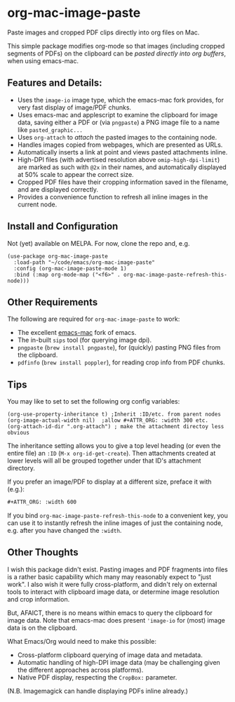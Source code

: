 # org-mac-image-paste
Paste images and cropped PDF clips directly into org files on Mac. 

This simple package modifies org-mode so that images (including
cropped segments of PDFs) on the clipboard can be _pasted directly
into org buffers_, when using emacs-mac.

## Features and Details:

- Uses the `image-io` image type, which the emacs-mac fork provides,
  for very fast display of image/PDF chunks.
- Uses emacs-mac and applescript to examine the clipboard for image data, saving
  either a PDF or (via `pngpaste`) a PNG image file to a name like
  `pasted_graphic...`
- Uses `org-attach` to _attach_ the pasted images to the containing
  node.
- Handles images copied from webpages, which are presented as URLs.
- Automatically inserts a link at point and views pasted attachments inline.
- High-DPI files (with advertised resolution above
  `omip-high-dpi-limit`) are marked as such with `@2x` in their
  names, and automatically displayed at 50% scale to appear the correct size.
- Cropped PDF files have their cropping information saved in the
  filename, and are displayed correctly.
- Provides a convenience function to refresh all inline images in the
  current node.

## Install and Configuration

Not (yet) available on MELPA.  For now, clone the repo and, e.g.

```elisp
(use-package org-mac-image-paste
  :load-path "~/code/emacs/org-mac-image-paste"
  :config (org-mac-image-paste-mode 1)
  :bind (:map org-mode-map ("<f6>" . org-mac-image-paste-refresh-this-node)))
```

## Other Requirements

The following are required for `org-mac-image-paste` to work:

- The excellent [emacs-mac](https://bitbucket.org/mituharu/emacs-mac/) fork of emacs.
- The in-built `sips` tool (for querying image dpi).
- `pngpaste` (`brew install pngpaste`), for (quickly) pasting PNG files from the clipboard.
- `pdfinfo` (`brew install poppler`), for reading crop info from PDF chunks.

## Tips

You may like to set to set the following org config variables:

```elisp
(org-use-property-inheritance t) ;Inherit :ID/etc. from parent nodes
(org-image-actual-width nil)  ;allow #+ATTR_ORG: :width 300 etc. 
(org-attach-id-dir ".org-attach") ; make the attachment directoy less obvious
```

The inheritance setting allows you to give a top level heading (or even the entire file) an `:ID` (`M-x org-id-get-create`).  Then attachments created at lower levels will all be grouped together under that ID's attachment directory.

If you prefer an image/PDF to display at a different size, preface it with (e.g.):

```org
#+ATTR_ORG: :width 600
```

If you bind `org-mac-image-paste-refresh-this-node` to a convenient key, you can use it to instantly refresh the inline images of just the containing node, e.g. after you have changed the `:width`.

## Other Thoughts

I wish this package didn't exist. Pasting images and PDF fragments into files is a rather basic capability which many may reasonably expect to "just work". I also wish it were fully cross-platform, and didn't rely on external tools to interact with clipboard image data, or determine image resolution and crop information.

But, AFAICT, there is no means within emacs to query the clipboard for image data.  Note that emacs-mac does present `'image-io` for (most) image data is on the clipboard.

What Emacs/Org would need to make this possible:

- Cross-platform clipboard querying of image data and metadata.
- Automatic handling of high-DPI image data (may be challenging given the different approaches across platforms).
- Native PDF display, respecting the `CropBox:` parameter.

(N.B. Imagemagick can handle displaying PDFs inline already.)

